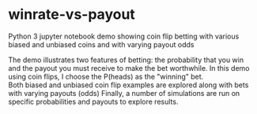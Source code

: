 # winrate-vs-payout
Python 3 jupyter notebook demo showing coin flip betting with various biased and unbiased coins and with varying payout odds

The demo illustrates two features of betting: the probability that you win and the payout you must receive to make the bet worthwhile. 
In this demo using coin flips, I choose the P(heads) as the "winning" bet.  
Both biased and unbiased coin flip examples are explored along with bets with varying payouts (odds)
Finally, a number of simulations are run on specific probabilities and payouts to explore results.
